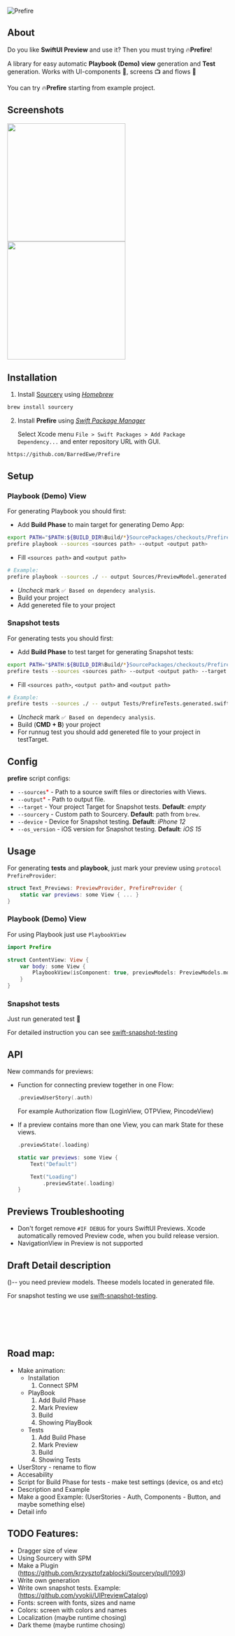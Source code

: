 ![Prefire](https://i.postimg.cc/BQWJZPJs/Frame-16.jpg)

## About

Do you like **SwiftUI Preview** and use it? Then you must trying 🔥**Prefire**!

A library for easy automatic **Playbook (Demo) view** generation and **Test** generation. Works with UI-components 🔘, screens 📺 and flows 🌊

You can try 🔥**Prefire** starting from example project.

## Screenshots

<img src="https://i.ibb.co/LZnMpJ0/iphone14.png" width="270" /> <img src="https://i.ibb.co/SnHLBRN/iphone14-2.png" width="270" />

## Installation

1. Install [Sourcery](https://github.com/krzysztofzablocki/Sourcery) using _[Homebrew](https://brew.sh)_
```bash
brew install sourcery
```
2. Install **Prefire** using _[Swift Package Manager](https://developer.apple.com/documentation/xcode/adding_package_dependencies_to_your_app)_

    Select Xcode menu `File > Swift Packages > Add Package Dependency...` and enter repository URL with GUI.
```
https://github.com/BarredEwe/Prefire
```

## Setup

### **Playbook (Demo) View**
For generating Playbook you should first:
 - Add **Build Phase** to main target for generating Demo App:
```bash
export PATH="$PATH:${BUILD_DIR%Build/*}SourcePackages/checkouts/Prefire"
prefire playbook --sources <sources path> --output <output path>
```
- Fill `<sources path>` and `<output path>`
```bash
# Example:
prefire playbook --sources ./ -- output Sources/PreviewModel.generated.swift
```
- _Uncheck_ mark ```✅ Based on dependecy analysis```.
- Build your project
- Add genereted file to your project

### **Snapshot tests**
For generating tests you should first:
- Add **Build Phase** to test target for generating Snapshot tests:
```bash
export PATH="$PATH:${BUILD_DIR%Build/*}SourcePackages/checkouts/Prefire"
prefire tests --sources <sources path> --output <output path> --target <test target>
```
- Fill `<sources path>`, `<output path>` and `<output path>`
```bash
# Example:
prefire tests --sources ./ -- output Tests/PrefireTests.generated.swift --target MyProject
```
- _Uncheck_ mark ```✅ Based on dependecy analysis```.
- Build (__CMD + B__) your project
- For runnug test you should add genereted file to your project in testTarget.

## Config
**prefire** script configs:
- `--sources`<span style="color:red">*</span> - Path to a source swift files or directories with Views. 
- `--output`<span style="color:red">*</span> - Path to output file.
- `--target` - Your project Target for Snapshot tests. __Default__: _empty_
- `--sourcery` - Custom path to Sourcery. __Default__: path from `brew`.
- `--device` - Device for Snapshot testing. __Default__: _iPhone 12_
- `--os_version` - iOS version for Snapshot testing. __Default__: _iOS 15_

## Usage
For generating **tests** and **playbook**, just mark your preview using `protocol PrefireProvider`:
```swift
struct Text_Previews: PreviewProvider, PrefireProvider {
    static var previews: some View { ... }
}
```

### **Playbook (Demo) View**
For using Playbook just use `PlaybookView`

```swift
import Prefire 

struct ContentView: View {
    var body: some View {
        PlaybookView(isComponent: true, previewModels: PreviewModels.models)
    }
}
```

### **Snapshot tests**
Just run generated test 🚀

For detailed instruction you can see [swift-snapshot-testing](https://github.com/pointfreeco/swift-snapshot-testing)

## API
New commands for previews:

- Function for connecting preview together in one Flow:
    ```swift
    .previewUserStory(.auth)
    ```
    For example Authorization flow (LoginView, OTPView, PincodeView)

- If a preview contains more than one View, you can mark State for these views.
    ```swift
    .previewState(.loading)
    ```
    ```swift
    static var previews: some View {
        Text("Default")

        Text("Loading")
            .previewState(.loading)
    }
    ```

## Previews Troubleshooting
- Don't forget remove ```#IF DEBUG``` for yours SwiftUI Previews. Xcode automatically removed Preview code, when you build release version.
- NavigationView in Preview is not supported

## Draft Detail description
()-- you need preview models. Theese models located in generated file.

For snapshot testing we use [swift-snapshot-testing](https://github.com/pointfreeco/swift-snapshot-testing).

<br><br/>
<br><br/>
## Road map:
- Make animation: 
    - Installation
        1) Connect SPM
    - PlayBook
        1) Add Build Phase 
        3) Mark Preview 
        4) Build
        5) Showing PlayBook 
    - Tests
        1) Add Build Phase 
        3) Mark Preview 
        4) Build
        5) Showing Tests 
- UserStory - rename to flow
- Accesability
- Script for Build Phase for tests - make test settings (device, os and etc)
- Description and Example
- Make a good Example: (UserStories - Auth, Components - Button, and maybe something else)
- Detail info

## TODO Features:
- Dragger size of view
- Using Sourcery with SPM
- Make a Plugin (https://github.com/krzysztofzablocki/Sourcery/pull/1093)
- Write own generation
- Write own snapshot tests. Example: (https://github.com/yyokii/UIPreviewCatalog) 
- Fonts: screen with fonts, sizes and name
- Colors: screen with colors and names
- Localization (maybe runtime chosing)
- Dark theme (maybe runtime chosing)
